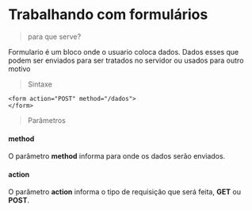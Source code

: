 # Trabalhando com formulários

> para que serve?
<p>Formulario é um bloco onde o usuario coloca dados. Dados esses que podem ser enviados para ser tratados no servidor ou usados para outro motivo</p>

> Sintaxe

```
<form action="POST" method="/dados">
</form>
```

> Parâmetros

#### method
<p>O parâmetro <strong>method</strong> informa para onde os dados serão enviados.</p>

#### action
<p>O parâmetro <strong>action</strong> informa o tipo de requisição que será feita, <strong>GET</strong> ou <strong>POST</strong>.</p>